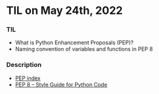 # **TIL on May 24th, 2022**

### TIL
- What is Python Enhancement Proposals (PEP)?
- Naming convention of variables and functions in PEP 8

### Description
- [PEP index](../../Languages/Python/pep-index-05-24-2022.md)
- [PEP 8 – Style Guide for Python Code](../../Languages/Python/pep-8-05-24-2022.md)